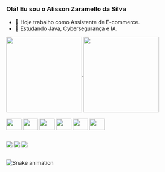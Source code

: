 ### Olá! Eu sou o Alisson Zaramello da Silva

- 🔭 Hoje trabalho como Assistente de E-commerce.
- 🌱 Estudando Java, Cybersegurança e IA.

<a href="https://github.com/AlissonZaramello/github-readme-stats">
  <img height=200 align="center" src="https://github-readme-stats.vercel.app/api?username=AlissonZaramello&show_icons=true&theme=dracula" />
</a>
<a href="https://github.com/AlissonZaramello/convoychat">
  <img height=200 align="center" src="https://github-readme-stats.vercel.app/api/top-langs/?username=AlissonZaramello&layout=donut&theme=dracula&card_width=320" />
</a>
<div style="display: inline_block"><br>
  <img align="center" height="30" width="40" src="https://cdn.jsdelivr.net/gh/devicons/devicon@latest/icons/java/java-original.svg"/>
  <img align="center" height="30" width="40" src="https://cdn.jsdelivr.net/gh/devicons/devicon@latest/icons/cplusplus/cplusplus-original.svg"/>
  <img align="center" height="30" width="40" src="https://cdn.jsdelivr.net/gh/devicons/devicon@latest/icons/html5/html5-original.svg"/>
  <img align="center" height="30" width="40" src="https://cdn.jsdelivr.net/gh/devicons/devicon@latest/icons/css3/css3-original.svg"/>
  <img align="center" height="30" width="40" src="https://cdn.jsdelivr.net/gh/devicons/devicon@latest/icons/javascript/javascript-original.svg"/>
  <img align="center" height="30" width="40" src="https://cdn.jsdelivr.net/gh/devicons/devicon@latest/icons/python/python-original.svg"/>
</div>  

##

<div>
  <a href="https://www.instagram.com/alisson_zaramello?utm_source=qr&igsh=MTAxZThqYnBtbmRnMg==" target="_blank"><img src="https://img.shields.io/badge/Instagram-E4405F?style=for-the-badge&logo=instagram&logoColor=white" target="_blank"></a>
  <a href="https://br.linkedin.com/in/alisson-zaramello-78b88a27a" target="_blank"><img src="https://img.shields.io/badge/LinkedIn-0077B5?style=for-the-badge&logo=linkedin&logoColor=white" target="_blank"></a>
  <a href="mailto:alissonz.developer@gmail.com" target="_blank"><img src="https://img.shields.io/badge/Gmail-D14836?style=for-the-badge&logo=gmail&logoColor=white" target="_blank"></a>
</div>

##

![Snake animation](https://github.com/AlissonZaramello/blob/output/github-contribution-grid-snake.svg)
